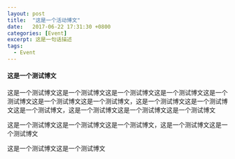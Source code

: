 ```yaml
---
layout: post
title:  "这是一个活动博文"
date:   2017-06-22 17:31:30 +0800
categories: [Event]
excerpt: 这是一句话描述
tags:
  - Event
---
```



#### 这是一个测试博文

这是一个测试博文这是一个测试博文这是一个测试博文这是一个测试博文这是一个测试博文这是一个测试博文这是一个测试博文，这是一个测试博文这是一个测试博文这是一个测试博文，这是一个测试博文这是一个测试博文这是一个测试博文


这是一个测试博文这是一个测试博文这是一个测试博文，这是一个测试博文这是一个测试博文

这是一个测试博文这是一个测试博文